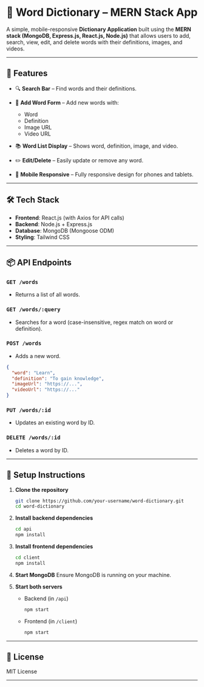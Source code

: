 # 📘 Word Dictionary – MERN Stack App

A simple, mobile-responsive **Dictionary Application** built using the **MERN stack (MongoDB, Express.js, React.js, Node.js)** that allows users to add, search, view, edit, and delete words with their definitions, images, and videos.

---

## 🚀 Features

- 🔍 **Search Bar** – Find words and their definitions.
- 📝 **Add Word Form** – Add new words with:

  - Word
  - Definition
  - Image URL
  - Video URL

- 📚 **Word List Display** – Shows word, definition, image, and video.
- ✏️ **Edit/Delete** – Easily update or remove any word.
- 📱 **Mobile Responsive** – Fully responsive design for phones and tablets.

---

## 🛠 Tech Stack

- **Frontend**: React.js (with Axios for API calls)
- **Backend**: Node.js + Express.js
- **Database**: MongoDB (Mongoose ODM)
- **Styling**: Tailwind CSS

---

## 📦 API Endpoints

### `GET /words`

- Returns a list of all words.

### `GET /words/:query`

- Searches for a word (case-insensitive, regex match on word or definition).

### `POST /words`

- Adds a new word.

```json
{
  "word": "Learn",
  "definition": "To gain knowledge",
  "imageUrl": "https://...",
  "videoUrl": "https://..."
}
```

### `PUT /words/:id`

- Updates an existing word by ID.

### `DELETE /words/:id`

- Deletes a word by ID.

---

## 🔧 Setup Instructions

1. **Clone the repository**

   ```bash
   git clone https://github.com/your-username/word-dictionary.git
   cd word-dictionary
   ```

2. **Install backend dependencies**

   ```bash
   cd api
   npm install
   ```

3. **Install frontend dependencies**

   ```bash
   cd client
   npm install
   ```

4. **Start MongoDB**
   Ensure MongoDB is running on your machine.

5. **Start both servers**

   - Backend (in `/api`)

     ```bash
     npm start
     ```

   - Frontend (in `/client`)

     ```bash
     npm start
     ```

---

## 📄 License

MIT License

---
